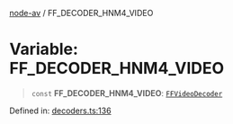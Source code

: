 [node-av](../globals.md) / FF\_DECODER\_HNM4\_VIDEO

# Variable: FF\_DECODER\_HNM4\_VIDEO

> `const` **FF\_DECODER\_HNM4\_VIDEO**: [`FFVideoDecoder`](../type-aliases/FFVideoDecoder.md)

Defined in: [decoders.ts:136](https://github.com/seydx/av/blob/f8631fc881b394300b1479f511d55cf1c370a87f/src/constants/decoders.ts#L136)
